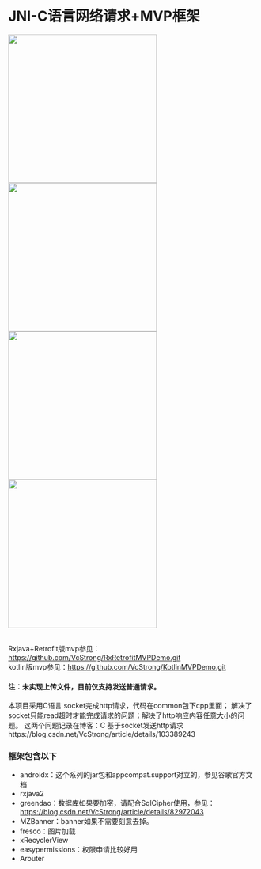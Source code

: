 # JNI-C语言网络请求+MVP框架

<img src="https://github.com/VcStrong/KotlinMVPDemo/blob/master/image/1.jpg" width="300" align=center /><img src="https://github.com/VcStrong/KotlinMVPDemo/blob/master/image/2.jpg" width="300" align=center /><img src="https://github.com/VcStrong/KotlinMVPDemo/blob/master/image/3.jpg" width="300" align=center /><img src="https://github.com/VcStrong/KotlinMVPDemo/blob/master/image/4.jpg" width="300" align=center />
<br/>
<br/>

Rxjava+Retrofit版mvp参见：https://github.com/VcStrong/RxRetrofitMVPDemo.git<br/>
kotlin版mvp参见：https://github.com/VcStrong/KotlinMVPDemo.git<br/>

#### 注：未实现上传文件，目前仅支持发送普通请求。
本项目采用C语言 socket完成http请求，代码在common包下cpp里面；
解决了socket只能read超时才能完成请求的问题；解决了http响应内容任意大小的问题。
这两个问题记录在博客：C 基于socket发送http请求https://blog.csdn.net/VcStrong/article/details/103389243

### 框架包含以下
- androidx：这个系列的jar包和appcompat.support对立的，参见谷歌官方文档
- rxjava2
- greendao：数据库如果要加密，请配合SqlCipher使用，参见：https://blog.csdn.net/VcStrong/article/details/82972043
- MZBanner：banner如果不需要刻意去掉。
- fresco：图片加载
- xRecyclerView
- easypermissions：权限申请比较好用
- Arouter

